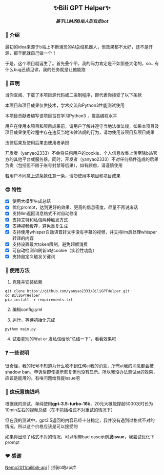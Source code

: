 <h2 align="center">✨Bili GPT Helper✨</h2>
<h5 align="center">基于LLM的B站人形自走bot</h5>

### 🌟 介绍

最初的idea来源于b站上不断涌现的AI总结机器人，但效果都不太好，还不是开源，那干脆就自己做一个！

于是，这个项目就诞生了。首先叠个甲，我的码力肯定是不如那些大佬的，so...有什么bug还请见谅，我的任务就是让他能跑

### 📜 声明

当你查阅、下载了本项目源代码或二进制程序，即代表你接受了以下条款

本项目和项目成果仅供技术，学术交流和Python3性能测试使用

本项目贡献者编写该项目旨在学习Python3 ，提高编程水平

用户在使用本项目和项目成果前，请用户了解并遵守当地法律法规，如果本项目及项目成果使用过程中存在违反当地法律法规的行为，请勿使用该项目及项目成果

法律后果及使用后果由使用者承担

开发者（yanyao2333）不会将任何用户的cookie、个人信息收集上传至除b站官方的其他平台或服务器。同时，开发者（yanyao2333）不对任何插件造成的后果负责（包括但不限于账号封禁等后果），如有顾虑，请谨慎使用

若用户不同意上述条款任意一条，请勿使用本项目和项目成果

### 😎 特性

- [x] 使用大模型生成总结
- [x] 优化prompt，达到更好的效果、更高的信息密度，尽量不再说废话
- [x] 支持llm返回消息格式不对自动修复
- [x] 支持艾特和私信两种触发方式
- [x] 支持视频缓存，避免重复生成
- [x] 支持使用whisper自动语音转文字没有字幕的视频，并支持llm后处理whisper转译的内容
- [x] 支持设置最大token限制，避免超额消费
- [x] 可自动检测和刷新b站cookie（实验性功能）
- [x] 支持自定义触发关键词

### 🚀 使用方法

1. 克隆并安装依赖

```shell
git clone https://github.com/yanyao2333/BiliGPTHelper.git
cd BiliGPTHelper
pip install -r requirements.txt
```

2. 编辑config.yml

3. 运行，等待初始化完成

```shell
python main.py
```

4. 试着拿别的号at or 发私信给他“总结一下”，看看效果吧

### ❓ 一些说明

很奇怪，我的帐号不知道为什么收不到任何at我的消息，所有at我的消息都会被shadow
ban，申诉后即使提示恢复但也没有显示。所以我没办法测试at的效果，应该是能用的。有啥问题给我提issue吧

### 💸 这玩意烧钱吗

根据我的测试，单纯使用**gpt-3.5-turbo-16k**，20元大概能撑起5000次时长为10min左右的视频总结（在不包括格式不对重试的情况下）

但在我的测试中，gpt3.5返回的内容已经十分稳定，我并没有遇到过格式不对的情况，所以这个价格应该是可以接受的

如果你出现了格式不对的情况，可以附带bad case示例**发issue**，我尝试优化下prompt

### ❤ 感谢

[Nemo2011/bilibili-api](https://github.com/Nemo2011/bilibili-api/) | 封装b站api库  